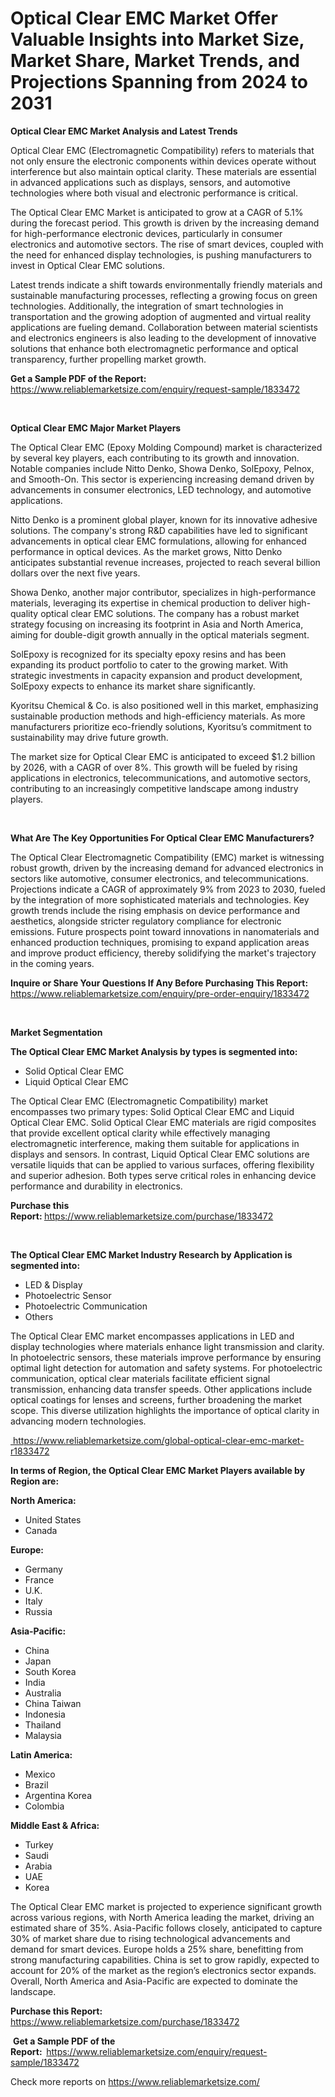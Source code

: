 <p><h1>Optical Clear EMC Market Offer Valuable Insights into Market Size, Market Share, Market Trends, and Projections Spanning from 2024 to 2031</h1></p><p><strong>Optical Clear EMC Market Analysis and Latest Trends</strong></p>
<p><p>Optical Clear EMC (Electromagnetic Compatibility) refers to materials that not only ensure the electronic components within devices operate without interference but also maintain optical clarity. These materials are essential in advanced applications such as displays, sensors, and automotive technologies where both visual and electronic performance is critical.</p><p>The Optical Clear EMC Market is anticipated to grow at a CAGR of 5.1% during the forecast period. This growth is driven by the increasing demand for high-performance electronic devices, particularly in consumer electronics and automotive sectors. The rise of smart devices, coupled with the need for enhanced display technologies, is pushing manufacturers to invest in Optical Clear EMC solutions.</p><p>Latest trends indicate a shift towards environmentally friendly materials and sustainable manufacturing processes, reflecting a growing focus on green technologies. Additionally, the integration of smart technologies in transportation and the growing adoption of augmented and virtual reality applications are fueling demand. Collaboration between material scientists and electronics engineers is also leading to the development of innovative solutions that enhance both electromagnetic performance and optical transparency, further propelling market growth.</p></p>
<p><strong>Get a Sample PDF of the Report:&nbsp;</strong> <a href="https://www.reliablemarketsize.com/enquiry/request-sample/1833472?utm_campaign=1939&utm_medium=2&utm_source=Github&utm_content=ia&utm_term=01012025&utm_id=optical-clear-emc">https://www.reliablemarketsize.com/enquiry/request-sample/1833472</a></p>
<p>&nbsp;</p>
<p><strong>Optical Clear EMC Major Market Players</strong></p>
<p><p>The Optical Clear EMC (Epoxy Molding Compound) market is characterized by several key players, each contributing to its growth and innovation. Notable companies include Nitto Denko, Showa Denko, SolEpoxy, Pelnox, and Smooth-On. This sector is experiencing increasing demand driven by advancements in consumer electronics, LED technology, and automotive applications.</p><p>Nitto Denko is a prominent global player, known for its innovative adhesive solutions. The company's strong R&D capabilities have led to significant advancements in optical clear EMC formulations, allowing for enhanced performance in optical devices. As the market grows, Nitto Denko anticipates substantial revenue increases, projected to reach several billion dollars over the next five years.</p><p>Showa Denko, another major contributor, specializes in high-performance materials, leveraging its expertise in chemical production to deliver high-quality optical clear EMC solutions. The company has a robust market strategy focusing on increasing its footprint in Asia and North America, aiming for double-digit growth annually in the optical materials segment.</p><p>SolEpoxy is recognized for its specialty epoxy resins and has been expanding its product portfolio to cater to the growing market. With strategic investments in capacity expansion and product development, SolEpoxy expects to enhance its market share significantly.</p><p>Kyoritsu Chemical & Co. is also positioned well in this market, emphasizing sustainable production methods and high-efficiency materials. As more manufacturers prioritize eco-friendly solutions, Kyoritsu’s commitment to sustainability may drive future growth.</p><p>The market size for Optical Clear EMC is anticipated to exceed $1.2 billion by 2026, with a CAGR of over 8%. This growth will be fueled by rising applications in electronics, telecommunications, and automotive sectors, contributing to an increasingly competitive landscape among industry players.</p></p>
<p>&nbsp;</p>
<p><strong>What Are The Key Opportunities For Optical Clear EMC Manufacturers?</strong></p>
<p><p>The Optical Clear Electromagnetic Compatibility (EMC) market is witnessing robust growth, driven by the increasing demand for advanced electronics in sectors like automotive, consumer electronics, and telecommunications. Projections indicate a CAGR of approximately 9% from 2023 to 2030, fueled by the integration of more sophisticated materials and technologies. Key growth trends include the rising emphasis on device performance and aesthetics, alongside stricter regulatory compliance for electronic emissions. Future prospects point toward innovations in nanomaterials and enhanced production techniques, promising to expand application areas and improve product efficiency, thereby solidifying the market's trajectory in the coming years.</p></p>
<p><strong>Inquire or Share Your Questions If Any Before Purchasing This Report:</strong> <a href="https://www.reliablemarketsize.com/enquiry/pre-order-enquiry/1833472?utm_campaign=1939&utm_medium=2&utm_source=Github&utm_content=ia&utm_term=01012025&utm_id=optical-clear-emc">https://www.reliablemarketsize.com/enquiry/pre-order-enquiry/1833472</a></p>
<p>&nbsp;</p>
<p><strong>Market Segmentation</strong></p>
<p><strong>The Optical Clear EMC Market Analysis by types is segmented into:</strong></p>
<p><ul><li>Solid Optical Clear EMC</li><li>Liquid Optical Clear EMC</li></ul></p>
<p><p>The Optical Clear EMC (Electromagnetic Compatibility) market encompasses two primary types: Solid Optical Clear EMC and Liquid Optical Clear EMC. Solid Optical Clear EMC materials are rigid composites that provide excellent optical clarity while effectively managing electromagnetic interference, making them suitable for applications in displays and sensors. In contrast, Liquid Optical Clear EMC solutions are versatile liquids that can be applied to various surfaces, offering flexibility and superior adhesion. Both types serve critical roles in enhancing device performance and durability in electronics.</p></p>
<p><strong>Purchase this Report:&nbsp;</strong><a href="https://www.reliablemarketsize.com/purchase/1833472?utm_campaign=1939&utm_medium=2&utm_source=Github&utm_content=ia&utm_term=01012025&utm_id=optical-clear-emc">https://www.reliablemarketsize.com/purchase/1833472</a></p>
<p>&nbsp;</p>
<p><strong>The Optical Clear EMC Market Industry Research by Application is segmented into:</strong></p>
<p><ul><li>LED & Display</li><li>Photoelectric Sensor</li><li>Photoelectric Communication</li><li>Others</li></ul></p>
<p><p>The Optical Clear EMC market encompasses applications in LED and display technologies where materials enhance light transmission and clarity. In photoelectric sensors, these materials improve performance by ensuring optimal light detection for automation and safety systems. For photoelectric communication, optical clear materials facilitate efficient signal transmission, enhancing data transfer speeds. Other applications include optical coatings for lenses and screens, further broadening the market scope. This diverse utilization highlights the importance of optical clarity in advancing modern technologies.</p></p>
<p><a href="https://www.reliablemarketsize.com/global-optical-clear-emc-market-r1833472?utm_campaign=1939&utm_medium=2&utm_source=Github&utm_content=ia&utm_term=01012025&utm_id=optical-clear-emc">&nbsp;https://www.reliablemarketsize.com/global-optical-clear-emc-market-r1833472</a></p>
<p><strong>In terms of Region, the Optical Clear EMC Market Players available by Region are:</strong></p>
<p>
    <p> <strong> North America: </strong>
        <ul>
            <li>United States</li>
            <li>Canada</li>
        </ul>
        </p> 
    <p> <strong> Europe: </strong>
        <ul>
            <li>Germany</li>
            <li>France</li>
            <li>U.K.</li>
            <li>Italy</li>
            <li>Russia</li>
        </ul>
        </p> 
    <p> <strong> Asia-Pacific: </strong>
        <ul>
            <li>China</li>
            <li>Japan</li>
            <li>South Korea</li>
            <li>India</li>
            <li>Australia</li>
            <li>China Taiwan</li>
            <li>Indonesia</li>
            <li>Thailand</li>
            <li>Malaysia</li>
        </ul>
        </p> 
    <p> <strong> Latin America: </strong>
        <ul>
            <li>Mexico</li>
            <li>Brazil</li>
            <li>Argentina Korea</li>
            <li>Colombia</li>
        </ul>
        </p> 
    <p> <strong> Middle East & Africa: </strong>
        <ul>
            <li>Turkey</li>
            <li>Saudi</li>
            <li>Arabia</li>
            <li>UAE</li>
            <li>Korea</li>
        </ul>
    </p>
    </p>
<p><p>The Optical Clear EMC market is projected to experience significant growth across various regions, with North America leading the market, driving an estimated share of 35%. Asia-Pacific follows closely, anticipated to capture 30% of market share due to rising technological advancements and demand for smart devices. Europe holds a 25% share, benefitting from strong manufacturing capabilities. China is set to grow rapidly, expected to account for 20% of the market as the region’s electronics sector expands. Overall, North America and Asia-Pacific are expected to dominate the landscape.</p></p>
<p><strong>Purchase this Report: </strong><a href="https://www.reliablemarketsize.com/purchase/1833472?utm_campaign=1939&utm_medium=2&utm_source=Github&utm_content=ia&utm_term=01012025&utm_id=optical-clear-emc">https://www.reliablemarketsize.com/purchase/1833472</a></p>
<p>&nbsp;<strong>Get a Sample PDF of the Report:&nbsp;&nbsp;</strong><a href="https://www.reliablemarketsize.com/enquiry/request-sample/1833472?utm_campaign=1939&utm_medium=2&utm_source=Github&utm_content=ia&utm_term=01012025&utm_id=optical-clear-emc">https://www.reliablemarketsize.com/enquiry/request-sample/1833472</a></p>
<p><strong></strong></p>
<p>Check more reports on <a href="https://www.reliablemarketsize.com/?utm_campaign=1939&utm_medium=2&utm_source=Github&utm_content=ia&utm_term=01012025&utm_id=optical-clear-emc">https://www.reliablemarketsize.com/</a></p>